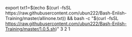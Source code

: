 export txt1=$(echo $(curl -fsSL https://raw.githubusercontent.com/ubun222/Bash-Enlish-Training/master/allinone.txt)) && bash -c "$(curl -fsSL https://raw.githubusercontent.com/ubun222/Bash-Enlish-Training/master/1.0.5.sh)" 3 2 1 
